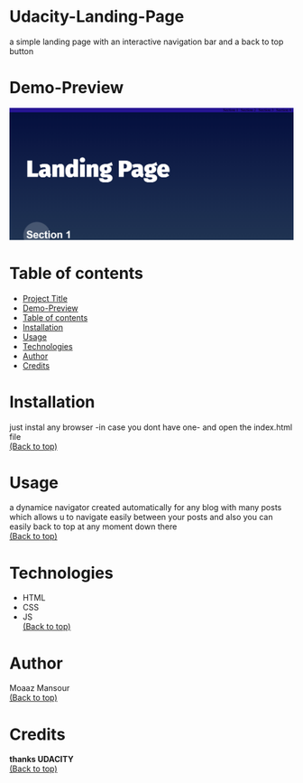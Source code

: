 <!-- Add banner here -->

# Udacity-Landing-Page

a simple landing page with an interactive navigation bar and a back to top button 


# Demo-Preview

<!-- Add a demo for your project -->
![The Demo Preview](images/demo_preview.png "Demo Preview")


# Table of contents

- [Project Title](#Udacity-Landing-Page)
- [Demo-Preview](#Demo-Preview)
- [Table of contents](#table-of-contents)
- [Installation](#installation)
- [Usage](#usage)
- [Technologies](#Technologies)
- [Author](#Author)
- [Credits](#Credits)

# Installation
just instal any browser -in case you dont have one- and open the index.html file  
[(Back to top)](#table-of-contents)


# Usage
a dynamice navigator created automatically for any blog with many posts which allows u to navigate easily between your posts and also you can easily back to top at any moment down there  
[(Back to top)](#table-of-contents)

# Technologies
* HTML
* CSS
* JS  
[(Back to top)](#table-of-contents)

# Author
Moaaz Mansour  
[(Back to top)](#table-of-contents)

# Credits
**thanks UDACITY**  
[(Back to top)](#table-of-contents)
